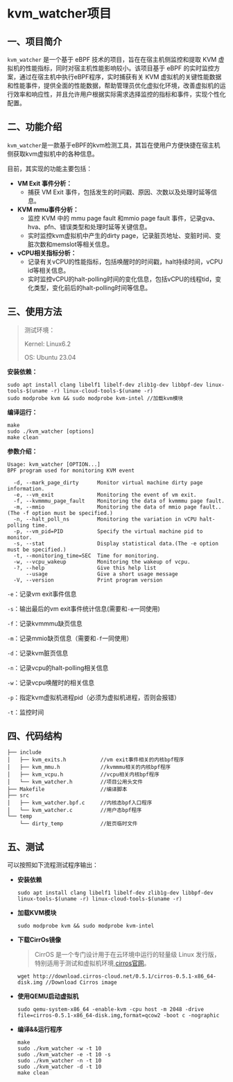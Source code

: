 # kvm_watcher项目

## 一、项目简介

`kvm_watcher` 是一个基于 eBPF 技术的项目，旨在在宿主机侧监控和提取 KVM 虚拟机的性能指标，同时对宿主机性能影响较小。该项目基于 eBPF 的实时监控方案，通过在宿主机中执行eBPF程序，实时捕获有关 KVM 虚拟机的关键性能数据和性能事件，提供全面的性能数据，帮助管理员优化虚拟化环境，改善虚拟机的运行效率和响应性，并且允许用户根据实际需求选择监控的指标和事件，实现个性化配置。

## 二、功能介绍

`kvm_watcher`是一款基于eBPF的kvm检测工具，其旨在使用户方便快捷在宿主机侧获取kvm虚拟机中的各种信息。

目前，其实现的功能主要包括：

- **VM Exit 事件分析：** 
  - 捕获 VM Exit 事件，包括发生的时间戳、原因、次数以及处理时延等信息。
- **KVM mmu事件分析：**
  - 监控 KVM 中的 mmu page fault 和mmio page fault 事件，记录gva、hva、pfn、错误类型和处理时延等关键信息。
  - 实时监控kvm虚拟机中产生的dirty page，记录脏页地址、变脏时间、变脏次数和memslot等相关信息。
- **vCPU相关指标分析：**
  - 记录有关vCPU的性能指标，包括唤醒时的时间戳，halt持续时间，vCPU id等相关信息。
  - 实时监控vCPU的halt-polling时间的变化信息，包括vCPU的线程tid，变化类型，变化前后的halt-polling时间等信息。

## 三、使用方法

> 测试环境：
>
> Kernel: Linux6.2  
>
> OS: Ubuntu 23.04

**安装依赖：**

```
sudo apt install clang libelf1 libelf-dev zlib1g-dev libbpf-dev linux-tools-$(uname -r) linux-cloud-tools-$(uname -r)
sudo modprobe kvm && sudo modprobe kvm-intel //加载kvm模块
```

**编译运行：**

```
make
sudo ./kvm_watcher [options]
make clean
```

**参数介绍：**

```
Usage: kvm_watcher [OPTION...]
BPF program used for monitoring KVM event

  -d, --mark_page_dirty      Monitor virtual machine dirty page information.
  -e, --vm_exit              Monitoring the event of vm exit.
  -f, --kvmmmu_page_fault    Monitoring the data of kvmmmu page fault.
  -m, --mmio                 Monitoring the data of mmio page fault..(The -f option must be specified.)
  -n, --halt_poll_ns         Monitoring the variation in vCPU halt-polling time.
  -p, --vm_pid=PID           Specify the virtual machine pid to monitor.
  -s, --stat                 Display statistical data.(The -e option must be specified.)
  -t, --monitoring_time=SEC  Time for monitoring.
  -w, --vcpu_wakeup          Monitoring the wakeup of vcpu.
  -?, --help                 Give this help list
      --usage                Give a short usage message
  -V, --version              Print program version
```

`-e`：记录vm exit事件信息

`-s`：输出最后的vm exit事件统计信息(需要和`-e`一同使用)

`-f`：记录kvmmmu缺页信息

`-m`：记录mmio缺页信息（需要和`-f`一同使用）

`-d`：记录kvm脏页信息

`-n`：记录vcpu的halt-polling相关信息

`-w`：记录vcpu唤醒时的相关信息

`-p`：指定kvm虚拟机进程pid（必须为虚拟机进程，否则会报错）

`-t`：监控时间

## 四、代码结构

```
├── include
│   ├── kvm_exits.h           //vm exit事件相关的内核bpf程序
│   ├── kvm_mmu.h             //kvmmmu相关的内核bpf程序
│   ├── kvm_vcpu.h            //vcpu相关内核bpf程序
│   └── kvm_watcher.h         //项目公用头文件
├── Makefile                  //编译脚本
├── src
│   ├── kvm_watcher.bpf.c     //内核态bpf入口程序
│   └── kvm_watcher.c         //用户态bpf程序
└── temp
    └── dirty_temp            //脏页临时文件
```

## 五、测试

可以按照如下流程测试程序输出：

- **安装依赖**

  ```
  sudo apt install clang libelf1 libelf-dev zlib1g-dev libbpf-dev linux-tools-$(uname -r) linux-cloud-tools-$(uname -r)
  ```

- **加载KVM模块**

  ```
  sudo modprobe kvm && sudo modprobe kvm-intel 
  ```

- **下载CirrOs镜像**

  > CirrOS 是一个专门设计用于在云环境中运行的轻量级 Linux 发行版，特别适用于测试和虚拟机环境,[cirros官网](https://download.cirros-cloud.net/)。

  ```
  wget http://download.cirros-cloud.net/0.5.1/cirros-0.5.1-x86_64-disk.img //Download Cirros image
  ```

- **使用QEMU启动虚拟机**

  ```
  sudo qemu-system-x86_64 -enable-kvm -cpu host -m 2048 -drive file=cirros-0.5.1-x86_64-disk.img,format=qcow2 -boot c -nographic 
  ```

- **编译&&运行程序**

  ```
  make
  sudo ./kvm_watcher -w -t 10
  sudo ./kvm_watcher -e -t 10 -s
  sudo ./kvm_watcher -n -t 10 
  sudo ./kvm_watcher -d -t 10 
  make clean
  ```

  


